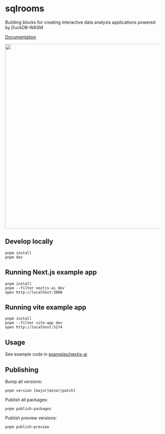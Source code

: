 # sqlrooms

Building blocks for creating interactive data analysis applications powered by DuckDB-WASM

[Documentation](https://sqlrooms.github.io/sqlrooms/)

<img width=600 src=https://github.com/user-attachments/assets/1897cb57-9602-493c-ad82-2723c9f4e0f7>

## Develop locally

    pnpm install
    pnpm dev

## Running Next.js example app

    pnpm install
    pnpm --filter nextjs-ai dev
    open http://localhost:3000

## Running vite example app

    pnpm install
    pnpm --filter vite-app dev
    open http://localhost:5174

## Usage

See example code in [examples/nextjs-ai](examples/nextjs-ai)

## Publishing

Bump all versions:

    pnpm version [major|minor|patch]

Publish all packages:

    pnpm publish-packages

Publish preview versions:

    pnpm publish-preview
